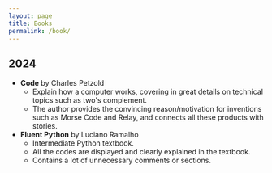 ```yaml
---
layout: page
title: Books
permalink: /book/
---
```


## 2024
- **Code** by Charles Petzold
    - Explain how a computer works, covering in great details on technical topics such as two's complement.
    - The author provides the convincing reason/motivation for inventions such as Morse Code and Relay, and connects all these products with stories.
- **Fluent Python** by Luciano Ramalho
    - Intermediate Python textbook.
    - All the codes are displayed and clearly explained in the textbook.
    - Contains a lot of unnecessary comments or sections.
